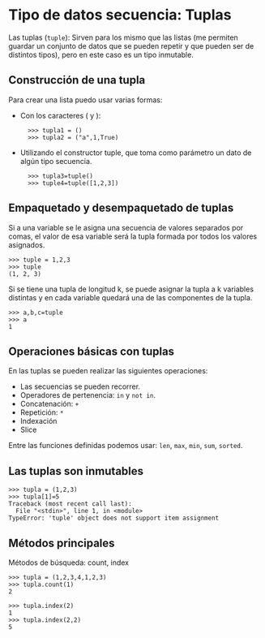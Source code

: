 # Tipo de datos secuencia: Tuplas

Las tuplas (`tuple`): Sirven para los mismo que las listas (me permiten guardar un conjunto de datos que se pueden repetir y que pueden ser de distintos tipos), pero en este caso es un tipo inmutable.

## Construcción de una tupla

Para crear una lista puedo usar varias formas:

* Con los caracteres ( y ):

    	>>> tupla1 = ()
    	>>> tupla2 = ("a",1,True)

* Utilizando el constructor tuple, que toma como parámetro un dato de algún tipo secuencia.

		>>> tupla3=tuple()
		>>> tuple4=tuple([1,2,3])

## Empaquetado y desempaquetado de tuplas

Si a una variable se le asigna una secuencia de valores separados por comas, el valor de esa variable será la tupla formada por todos los valores asignados. 

	>>> tuple = 1,2,3
	>>> tuple
	(1, 2, 3)

Si se tiene una tupla de longitud k, se puede asignar la tupla a k variables distintas y en cada variable quedará una de las componentes de la tupla. 

	>>> a,b,c=tuple
	>>> a
	1

## Operaciones básicas con tuplas

En las tuplas se pueden realizar las siguientes operaciones:

* Las secuencias se pueden recorrer.
* Operadores de pertenencia: `in` y `not in`.
* Concatenación: `+` 
* Repetición: `*`
* Indexación
* Slice

Entre las funciones definidas podemos usar: `len`, `max`, `min`, `sum`, `sorted`.

## Las tuplas son inmutables

	>>> tupla = (1,2,3)
	>>> tupla[1]=5
	Traceback (most recent call last):
	  File "<stdin>", line 1, in <module>
	TypeError: 'tuple' object does not support item assignment

## Métodos principales

Métodos de búsqueda: count, index

	>>> tupla = (1,2,3,4,1,2,3)
	>>> tupla.count(1)
	2

	>>> tupla.index(2)
	1
	>>> tupla.index(2,2)
	5




